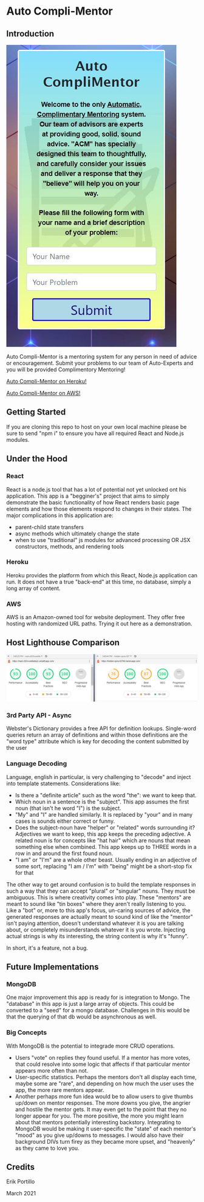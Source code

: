 # Auto Compli-Mentor

## Introduction

![autoCompliMentor](public/images/readMe.JPG)

Auto Compli-Mentor is a mentoring system for any person in need of advice or encouragement. Submit your problems to our team of Auto-Experts and you will be provided Complimentory Mentoring!

[Auto Compli-Mentor on Heroku!](https://hidden-spire-93760.herokuapp.com/)

[Auto Compli-Mentor on AWS!](https://main.d3l3xweb6e8q2c.amplifyapp.com/)

## Getting Started
If you are cloning this repo to host on your own local machine please be sure to send "npm i" to ensure you have all required React and Node.js modules. 

## Under the Hood
### React
React is a node.js tool that has a lot of potential not yet unlocked ont his application. This app is a "begginer's" project that aims to simply demonstrate the basic functionality of how React renders basic page elements and how those elements respond to changes in their states. The major complications in this application are:
* parent-child state transfers
* async methods which ultimately change the state
* when to use "traditional" js modules for advanced processing OR JSX constructors, methods, and rendering tools

### Heroku
Heroku provides the platform from which this React, Node.js application can run. It does not have a true "back-end" at this time, no database, simply a long array of content.

### AWS
AWS is an Amazon-owned tool for website deployment. They offer free hosting with randomized URL paths. Trying it out here as a demonstration.

## Host Lighthouse Comparison

![autoCompliMentor](public/images/lighthouse.JPG)


### 3rd Party API - Async
Webster's Dictionary provides a free API for definition lookups. Single-word queries return an array of definitions and within those definitions are the "word type" attribute which is key for decoding the content submitted by the user

### Language Decoding
Language, english in particular, is very challenging to "decode" and inject into template statements. Considerations like:
* Is there a "definite article" such as the word "the": we want to keep that.
* Which noun in a sentence is the "subject". This app assumes the first noun (that isn't he word "I") is the subject.
* "My" and "I" are handled similarly. It is replaced by "your" and in many cases is sounds either correct or funny.
* Does the subject-noun have "helper" or "related" words surrounding it? Adjectives we want to keep, this app keeps the preceding adjective. A related noun is for concepts like "hat hair" which are nouns that mean something else when combined. This app keeps up to THREE words in a row in and around the first found noun.
* "I am" or "I'm" are a whole other beast. Usually ending in an adjective of some sort, replacing "I am / I'm" with "being" might be a short-stop fix for that

The other way to get around confusion is to build the template responses in such a way that they can accept "plural" or "singular" nouns. They must be ambiguous. This is where creativity comes into play. These "mentors" are meant to sound like "tin boxes" where they aren't really listening to you. Like a "bot" or, more to this app's focus, un-caring sources of advice, the generated responses are actually meant to sound kind of like the "mentor" isn't paying attention, doesn't understand whatever it is you are talking about, or completely misunderstands whatever it is you wrote. Injecting actual strings is why its interesting, the string content is why it's "funny".

In short, it's a feature, not a bug.

## Future Implementations

### MongoDB
One major improvement this app is ready for is integration to Mongo. The "database" in this app is just a large array of objects. This could be converted to a "seed" for a mongo database. Challenges in this would be that the querying of that db would be asynchronous as well.

### Big Concepts
With MongoDB is the potential to integrade more CRUD operations.
* Users "vote" on replies they found useful. If a mentor has more votes, that could resolve into some logic that affects if that particular mentor appears more often than not.
* User-specific statistics. Perhaps the mentors don't all display each time, maybe some are "rare", and depending on how much the user uses the app, the more rare mentors appear. 
* Another perhaps more fun idea would be to allow users to give thumbs up/down on mentor responses. The more downs you give, the angrier and hostile the mentor gets. It may even get to the point that they no longer appear for you. The more positive, the more you might learn about that mentors potentially interesting backstory. Integrating to MongoDB would be making it user-specific the "state" of each mentor's "mood" as you give up/downs to messages. I would also have their background DIVs turn firey as they became more upset, and "heavenly" as they came to love you.

## Credits

Erik Portillo

March 2021